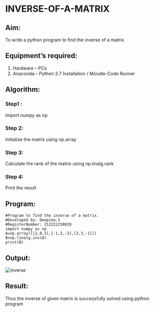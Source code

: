 # INVERSE-OF-A-MATRIX
## Aim:
To write a python program to find the inverse of a matrix
## Equipment’s required:
1. 	Hardware – PCs
2. 	Anaconda – Python 3.7 Installation / Moodle-Code Runner
## Algorithm:
### Step1 : 
Import numpy as np
### Step 2: 
Initialize the matrix using np.array
### Step 3: 
Calculate the rank of the matrix using np.linalg.rank
### Step 4: 
Print the result
## Program:
```
#Program to find the inverse of a matrix.
#Developed by: Deepika.S
#RegisterNumber: 212222230028
import numpy as np
A=np.array([[1,0,3],[-1,2,-2],[2,3,-1]])
B=np.linalg.inv(A)
print(B)
```
## Output:
![inverse](https://user-images.githubusercontent.com/119393935/226608268-0000b942-7241-4525-a357-bd3d79da8976.png)

## Result:
Thus the inverse of given matrix is successfully solved using python program

